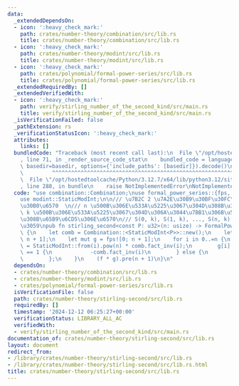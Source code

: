 ```yaml
---
data:
  _extendedDependsOn:
  - icon: ':heavy_check_mark:'
    path: crates/number-theory/combination/src/lib.rs
    title: crates/number-theory/combination/src/lib.rs
  - icon: ':heavy_check_mark:'
    path: crates/number-theory/modint/src/lib.rs
    title: crates/number-theory/modint/src/lib.rs
  - icon: ':heavy_check_mark:'
    path: crates/polynomial/formal-power-series/src/lib.rs
    title: crates/polynomial/formal-power-series/src/lib.rs
  _extendedRequiredBy: []
  _extendedVerifiedWith:
  - icon: ':heavy_check_mark:'
    path: verify/stirling_number_of_the_second_kind/src/main.rs
    title: verify/stirling_number_of_the_second_kind/src/main.rs
  _isVerificationFailed: false
  _pathExtension: rs
  _verificationStatusIcon: ':heavy_check_mark:'
  attributes:
    links: []
  bundledCode: "Traceback (most recent call last):\n  File \"/opt/hostedtoolcache/Python/3.12.7/x64/lib/python3.12/site-packages/onlinejudge_verify/documentation/build.py\"\
    , line 71, in _render_source_code_stat\n    bundled_code = language.bundle(stat.path,\
    \ basedir=basedir, options={'include_paths': [basedir]}).decode()\n          \
    \         ^^^^^^^^^^^^^^^^^^^^^^^^^^^^^^^^^^^^^^^^^^^^^^^^^^^^^^^^^^^^^^^^^^^^^^^^^^^^^^^^^\n\
    \  File \"/opt/hostedtoolcache/Python/3.12.7/x64/lib/python3.12/site-packages/onlinejudge_verify/languages/rust.py\"\
    , line 288, in bundle\n    raise NotImplementedError\nNotImplementedError\n"
  code: "use combination::Combination;\nuse formal_power_series::{fps, FormalPowerSeries};\n\
    use modint::StaticModInt;\n\n/// \u7B2C 2 \u7A2E\u30B9\u30BF\u30FC\u30EA\u30F3\
    \u30B0\u6570  \n/// n \u500B\u306E\u533A\u5225\u3067\u304D\u308B\u3082\u306E\u3092\
    \ k \u500B\u306E\u533A\u5225\u3067\u304D\u306A\u3044\u7BB1\u306B\u5206\u5272\u3059\
    \u308B\u65B9\u6CD5\u306E\u6570\n/// S(0, k), S(1, k), ..., S(n, k) \u3092\u8FD4\
    \u3059\npub fn stirling_second<const P: u32>(n: usize) -> FormalPowerSeries<P>\
    \ {\n    let comb = Combination::<StaticModInt<P>>::new();\n    let mut f = fps![0;\
    \ n + 1];\n    let mut g = fps![0; n + 1];\n    for i in 0..=n {\n        f[i]\
    \ = StaticModInt::from(i).pow(n) * comb.fact_inv(i);\n        g[i] = if i & 1\
    \ == 1 {\n            -comb.fact_inv(i)\n        } else {\n            comb.fact_inv(i)\n\
    \        };\n    }\n    (f * g).pre(n + 1)\n}\n"
  dependsOn:
  - crates/number-theory/combination/src/lib.rs
  - crates/number-theory/modint/src/lib.rs
  - crates/polynomial/formal-power-series/src/lib.rs
  isVerificationFile: false
  path: crates/number-theory/stirling-second/src/lib.rs
  requiredBy: []
  timestamp: '2024-12-12 06:25:27+00:00'
  verificationStatus: LIBRARY_ALL_AC
  verifiedWith:
  - verify/stirling_number_of_the_second_kind/src/main.rs
documentation_of: crates/number-theory/stirling-second/src/lib.rs
layout: document
redirect_from:
- /library/crates/number-theory/stirling-second/src/lib.rs
- /library/crates/number-theory/stirling-second/src/lib.rs.html
title: crates/number-theory/stirling-second/src/lib.rs
---
```

